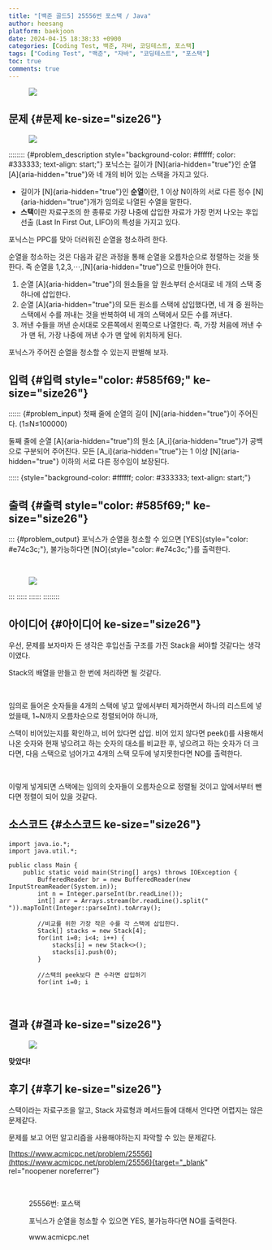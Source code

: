 ```yaml
---
title: "[백준 골드5] 25556번 포스택 / Java"
author: heesang
platform: baekjoon
date: 2024-04-15 18:38:33 +0900
categories: [Coding Test, 백준, 자바, 코딩테스트, 포스택]
tags: ["Coding Test", "백준", "자바", "코딩테스트", "포스택"]
toc: true
comments: true
---
```

<figure class="imageblock alignCenter" data-ke-mobilestyle="widthOrigin"
data-origin-width="470" data-origin-height="107">
<span
data-url="https://blog.kakaocdn.net/dn/damWg5/btsGE3a6uvV/7UzbXRcd4kym40YKfk5oj1/img.png"
data-lightbox="lightbox"><img
src="https://blog.kakaocdn.net/dn/damWg5/btsGE3a6uvV/7UzbXRcd4kym40YKfk5oj1/img.png"
srcset="https://img1.daumcdn.net/thumb/R1280x0/?scode=mtistory2&amp;fname=https%3A%2F%2Fblog.kakaocdn.net%2Fdn%2FdamWg5%2FbtsGE3a6uvV%2F7UzbXRcd4kym40YKfk5oj1%2Fimg.png"
onerror="this.onerror=null; this.src=&#39;//t1.daumcdn.net/tistory_admin/static/images/no-image-v1.png&#39;; this.srcset=&#39;//t1.daumcdn.net/tistory_admin/static/images/no-image-v1.png&#39;;"
data-origin-width="470" data-origin-height="107" /></span>
</figure>

## 문제 {#문제 ke-size="size26"}

<figure class="imageblock alignLeft" data-ke-mobilestyle="widthOrigin"
data-origin-width="675" data-origin-height="212">
<span
data-url="https://blog.kakaocdn.net/dn/CJVYA/btsGE6LvnDa/cNOwQQxrEszaRxyQWLPtj0/img.png"
data-lightbox="lightbox"><img
src="https://blog.kakaocdn.net/dn/CJVYA/btsGE6LvnDa/cNOwQQxrEszaRxyQWLPtj0/img.png"
srcset="https://img1.daumcdn.net/thumb/R1280x0/?scode=mtistory2&amp;fname=https%3A%2F%2Fblog.kakaocdn.net%2Fdn%2FCJVYA%2FbtsGE6LvnDa%2FcNOwQQxrEszaRxyQWLPtj0%2Fimg.png"
onerror="this.onerror=null; this.src=&#39;//t1.daumcdn.net/tistory_admin/static/images/no-image-v1.png&#39;; this.srcset=&#39;//t1.daumcdn.net/tistory_admin/static/images/no-image-v1.png&#39;;"
data-origin-width="675" data-origin-height="212" /></span>
</figure>

:::::::: {#problem_description style="background-color: #ffffff; color: #333333; text-align: start;"}
포닉스는 길이가 [N]{aria-hidden="true"}인 순열 [A]{aria-hidden="true"}와
네 개의 비어 있는 스택을 가지고 있다.

-   길이가 [N]{aria-hidden="true"}인 **순열**이란, 1 이상 N이하의 서로
    다른 정수 [N]{aria-hidden="true"}개가 임의로 나열된 수열을 말한다.
-   **스택**이란 자료구조의 한 종류로 가장 나중에 삽입한 자료가 가장
    먼저 나오는 후입선출 (Last In First Out, LIFO)의 특성을 가지고 있다.

포닉스는 PPC를 맞아 더러워진 순열을 청소하려 한다.

순열을 청소하는 것은 다음과 같은 과정을 통해 순열을 오름차순으로
정렬하는 것을 뜻한다. 즉 순열을 1,2,3,⋯,[N]{aria-hidden="true"}으로
만들어야 한다.

1.  순열 [A]{aria-hidden="true"}의 원소들을 앞 원소부터 순서대로 네 개의
    스택 중 하나에 삽입한다.
2.  순열 [A]{aria-hidden="true"}의 모든 원소를 스택에 삽입했다면, 네 개
    중 원하는 스택에서 수를 꺼내는 것을 반복하여 네 개의 스택에서 모든
    수를 꺼낸다.
3.  꺼낸 수들을 꺼낸 순서대로 오른쪽에서 왼쪽으로 나열한다. 즉, 가장
    처음에 꺼낸 수가 맨 뒤, 가장 나중에 꺼낸 수가 맨 앞에 위치하게 된다.

포닉스가 주어진 순열을 청소할 수 있는지 판별해 보자.

<div>

## **입력** {#입력 style="color: #585f69;" ke-size="size26"}

</div>

:::::: {#problem_input}
첫째 줄에 순열의 길이 [N]{aria-hidden="true"}이 주어진다. (1≤N≤100000)

둘째 줄에 순열 [A]{aria-hidden="true"}의 원소
[A_i]{aria-hidden="true"}가 공백으로 구분되어 주어진다. 모든
[A_i]{aria-hidden="true"}는 1 이상 [N]{aria-hidden="true"} 이하의 서로
다른 정수임이 보장된다.

::::: {style="background-color: #ffffff; color: #333333; text-align: start;"}
<div>

## **출력** {#출력 style="color: #585f69;" ke-size="size26"}

</div>

::: {#problem_output}
포닉스가 순열을 청소할 수 있으면 [YES]{style="color: #e74c3c;"},
불가능하다면 [NO]{style="color: #e74c3c;"}를 출력한다.

 

<figure class="imageblock alignLeft" data-ke-mobilestyle="widthOrigin"
data-origin-width="723" data-origin-height="283">
<span
data-url="https://blog.kakaocdn.net/dn/rDgWX/btsGE6LvzLY/Kxu8gusVKGvianX0anF8Pk/img.png"
data-lightbox="lightbox"><img
src="https://blog.kakaocdn.net/dn/rDgWX/btsGE6LvzLY/Kxu8gusVKGvianX0anF8Pk/img.png"
srcset="https://img1.daumcdn.net/thumb/R1280x0/?scode=mtistory2&amp;fname=https%3A%2F%2Fblog.kakaocdn.net%2Fdn%2FrDgWX%2FbtsGE6LvzLY%2FKxu8gusVKGvianX0anF8Pk%2Fimg.png"
onerror="this.onerror=null; this.src=&#39;//t1.daumcdn.net/tistory_admin/static/images/no-image-v1.png&#39;; this.srcset=&#39;//t1.daumcdn.net/tistory_admin/static/images/no-image-v1.png&#39;;"
data-origin-width="723" data-origin-height="283" /></span>
</figure>
:::
:::::
::::::
::::::::

## **아이디어** {#아이디어 ke-size="size26"}

우선, 문제를 보자마자 든 생각은 후입선출 구조를 가진 Stack을 써야할
것같다는 생각이였다.

Stack의 배열을 만들고 한 번에 처리하면 될 것같다.

 

임의로 들어온 숫자들을 4개의 스택에 넣고 앞에서부터 제거하면서 하나의
리스트에 넣었을때, 1\~N까지 오름차순으로 정렬되어야 하니까,

스택이 비어있는지를 확인하고, 비어 있다면 삽입. 비어 있지 않다면
peek()를 사용해서 나온 숫자와 현재 넣으려고 하는 숫자의 대소를 비교한
후, 넣으려고 하는 숫자가 더 크다면, 다음 스택으로 넘어가고 4개의 스택
모두에 넣지못한다면 NO를 출력한다.

 

이렇게 넣게되면 스택에는 임의의 숫자들이 오름차순으로 정렬될 것이고
앞에서부터 뺀다면 정렬이 되어 있을 것같다.

## **소스코드** {#소스코드 ke-size="size26"}

``` {#code_1713172887056 .java ke-language="java" ke-type="codeblock"}
import java.io.*;
import java.util.*;

public class Main {
    public static void main(String[] args) throws IOException {
        BufferedReader br = new BufferedReader(new InputStreamReader(System.in));
        int n = Integer.parseInt(br.readLine());
        int[] arr = Arrays.stream(br.readLine().split(" ")).mapToInt(Integer::parseInt).toArray();

        //비교를 위한 가장 작은 수를 각 스택에 삽입한다.
        Stack[] stacks = new Stack[4];
        for(int i=0; i<4; i++) {
            stacks[i] = new Stack<>();
            stacks[i].push(0);
        }

        //스택의 peek보다 큰 수라면 삽입하기
        for(int i=0; i
```

 

## **결과** {#결과 ke-size="size26"}

<figure class="imageblock alignLeft" data-ke-mobilestyle="widthOrigin"
data-origin-width="719" data-origin-height="56">
<span
data-url="https://blog.kakaocdn.net/dn/l2HdJ/btsGCvler5v/oD4i4A002SwKXhIGztVUi0/img.png"
data-lightbox="lightbox"><img
src="https://blog.kakaocdn.net/dn/l2HdJ/btsGCvler5v/oD4i4A002SwKXhIGztVUi0/img.png"
srcset="https://img1.daumcdn.net/thumb/R1280x0/?scode=mtistory2&amp;fname=https%3A%2F%2Fblog.kakaocdn.net%2Fdn%2Fl2HdJ%2FbtsGCvler5v%2FoD4i4A002SwKXhIGztVUi0%2Fimg.png"
onerror="this.onerror=null; this.src=&#39;//t1.daumcdn.net/tistory_admin/static/images/no-image-v1.png&#39;; this.srcset=&#39;//t1.daumcdn.net/tistory_admin/static/images/no-image-v1.png&#39;;"
data-origin-width="719" data-origin-height="56" /></span>
</figure>

**맞았다!**

## **후기** {#후기 ke-size="size26"}

스택이라는 자료구조을 알고, Stack 자료형과 메서드들에 대해서 안다면
어렵지는 않은 문제같다.

문제를 보고 어떤 알고리즘을 사용해야하는지 파악할 수 있는 문제같다.

[https://www.acmicpc.net/problem/25556](https://www.acmicpc.net/problem/25556){target="_blank"
rel="noopener noreferrer"}

<figure id="og_1713173906246" contenteditable="false"
data-ke-type="opengraph" data-ke-align="alignCenter"
data-og-type="website" data-og-title="25556번: 포스택"
data-og-description="포닉스가 순열을 청소할 수 있으면 YES, 불가능하다면 NO를 출력한다."
data-og-host="www.acmicpc.net"
data-og-source-url="https://www.acmicpc.net/problem/25556"
data-og-url="https://www.acmicpc.net/problem/25556"
data-og-image="https://scrap.kakaocdn.net/dn/ofZDM/hyVPSY6C5y/A14DIGpJwoRp1Q31ABGd0K/img.png?width=2834&amp;height=1480&amp;face=0_0_2834_1480">
<a href="https://www.acmicpc.net/problem/25556" target="_blank"
rel="noopener"
data-source-url="https://www.acmicpc.net/problem/25556"></a>
<div class="og-image"
style="background-image: url(&#39;https://scrap.kakaocdn.net/dn/ofZDM/hyVPSY6C5y/A14DIGpJwoRp1Q31ABGd0K/img.png?width=2834&amp;height=1480&amp;face=0_0_2834_1480&#39;);">
 
</div>
<div class="og-text">
<p>25556번: 포스택</p>
<p>포닉스가 순열을 청소할 수 있으면 YES, 불가능하다면 NO를 출력한다.</p>
<p>www.acmicpc.net</p>
</div>
</figure>

 
